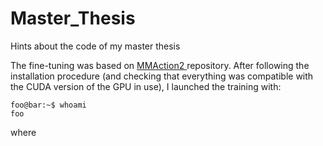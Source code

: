 # Master_Thesis
Hints about the code of my master thesis

The fine-tuning was based on [MMAction2 ]([http://openmmlab.com/](https://github.com/open-mmlab/mmaction2)) repository. 
After following the installation procedure (and checking that everything was compatible with the CUDA version of the GPU in use), I launched the training with: 
```console
foo@bar:~$ whoami
foo
```
where

